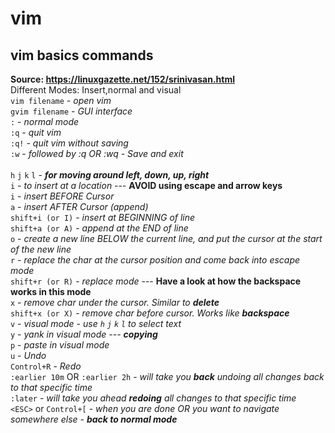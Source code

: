 # vim
## vim basics commands 
**Source: https://linuxgazette.net/152/srinivasan.html** <br/>
Different Modes: Insert,normal and visual<br/>
```vim filename``` - *open vim* <br/>
```gvim filename``` - *GUI interface* <br/>
```:``` - *normal mode* <br/>
```:q``` - *quit vim* <br/> 
```:q!``` - *quit vim without saving* <br/>
```:w``` - *followed by :q OR :wq - Save and exit* <br/>	
```h``` ```j``` ```k``` ```l``` - ***for moving around left, down, up, right*** <br/>
```i``` - *to insert at a location*  --- **AVOID using escape and arrow keys** <br/>
```i``` - *insert BEFORE Cursor* <br/>
```a``` - *insert AFTER Cursor (append)* <br/>
```shift+i (or I)``` - *insert at BEGINNING of line* <br/>
```shift+a (or A)``` - *append at the END of line* <br/>
```o``` - *create a new line BELOW the current line, and put the cursor at the start of
                 the new line* <br/>
```r``` - *replace the char at the cursor position and come back into escape mode* <br/>
```shift+r (or R)``` - *replace mode* --- **Have a look at how the backspace works in this mode** <br/>
```x``` - *remove char under the cursor. Similar to **delete*** <br/>
```shift+x (or X)``` - *remove char before cursor. Works like **backspace*** <br/>
```v``` - *visual mode - use ```h``` ```j``` ```k``` ```l``` to select text* <br/>
```y``` - *yank in visual mode --- **copying*** <br/>
```p``` - *paste in visual mode* <br/>
```u``` - *Undo* <br/>
```Control+R``` - *Redo* <br/>
```:earlier 10m``` OR ```:earlier 2h``` - *will take you **back** undoing all changes back to that specific time* <br/>
```:later``` - *will take you ahead **redoing** all changes to that specific time* <br/>
```<ESC>``` or ```Control+[``` - *when you are done OR you want to navigate somewhere else - **back to normal mode*** <br/>

